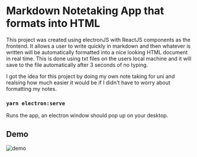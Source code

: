 # Markdown Notetaking App that formats into HTML

This project was created using electronJS with ReactJS components as the frontend. It allows a user to write quickly in markdown and then whatever is written will be automatically formatted into a nice looking HTML document in real time. This is done using txt files on the users local machine and it will save to the file automatically after 3 seconds of no typing.

I got the idea for this project by doing my own note taking for uni and realsing how much easier it would be if I didn't have to worry about formatting my notes.

### `yarn electron:serve`

Runs the app, an electron window should pop up on your desktop.

## Demo
![demo](https://user-images.githubusercontent.com/43803141/162560013-b420b03c-f06c-4972-b205-bd92b216d5ac.gif)
